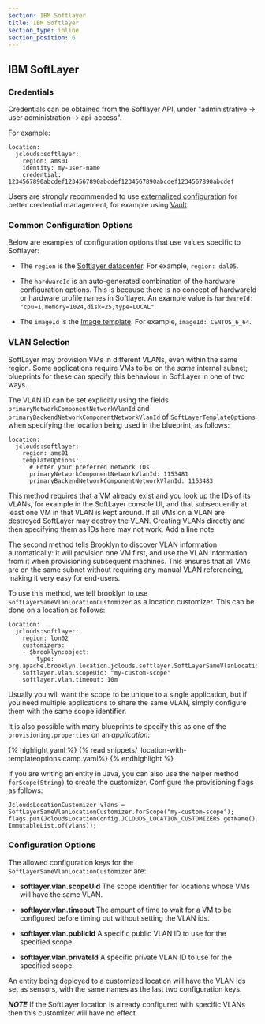 ```yaml
---
section: IBM Softlayer
title: IBM Softlayer
section_type: inline
section_position: 6
---
```


## IBM SoftLayer

### Credentials

Credentials can be obtained from the Softlayer API, under "administrative -> user administration -> api-access".

For example:

    location:
      jclouds:softlayer:
        region: ams01
        identity: my-user-name
        credential: 1234567890abcdef1234567890abcdef1234567890abcdef1234567890abcdef

Users are strongly recommended to use 
[externalized configuration](/guide/ops/externalized-configuration.html) for better
credential management, for example using [Vault](https://www.vaultproject.io/).


### Common Configuration Options

Below are examples of configuration options that use values specific to Softlayer:

* The `region` is the [Softlayer datacenter](http://www.softlayer.com/data-centers).
  For example, `region: dal05`.

* The `hardwareId` is an auto-generated combination of the hardware configuration options.
  This is because there is no concept of hardwareId or hardware profile names in Softlayer. 
  An example value is `hardwareId: "cpu=1,memory=1024,disk=25,type=LOCAL"`.

* The `imageId` is the [Image template](https://knowledgelayer.softlayer.com/learning/introduction-image-templates).
  For example, `imageId: CENTOS_6_64`.


### VLAN Selection

SoftLayer may provision VMs in different VLANs, even within the same region.
Some applications require VMs to be on the *same* internal subnet; blueprints
for these can specify this behaviour in SoftLayer in one of two ways.

The VLAN ID can be set explicitly using the fields
`primaryNetworkComponentNetworkVlanId` and
`primaryBackendNetworkComponentNetworkVlanId` of `SoftLayerTemplateOptions`
when specifying the location being used in the blueprint, as follows:

    location:
      jclouds:softlayer:
        region: ams01
        templateOptions:
          # Enter your preferred network IDs
          primaryNetworkComponentNetworkVlanId: 1153481
          primaryBackendNetworkComponentNetworkVlanId: 1153483

This method requires that a VM already exist and you look up the IDs of its
VLANs, for example in the SoftLayer console UI, and that subsequently at least
one VM in that VLAN is kept around.  If all VMs on a VLAN are destroyed
SoftLayer may destroy the VLAN.  Creating VLANs directly and then specifying
them as IDs here may not work.  Add a line note

The second method tells Brooklyn to discover VLAN information automatically: it
will provision one VM first, and use the VLAN information from it when
provisioning subsequent machines. This ensures that all VMs are on the same
subnet without requiring any manual VLAN referencing, making it very easy for
end-users.

To use this method, we tell brooklyn to use `SoftLayerSameVlanLocationCustomizer`
as a location customizer.  This can be done on a location as follows:

    location:
      jclouds:softlayer:
        region: lon02
        customizers:
        - $brooklyn:object:
            type: org.apache.brooklyn.location.jclouds.softlayer.SoftLayerSameVlanLocationCustomizer
        softlayer.vlan.scopeUid: "my-custom-scope"
        softlayer.vlan.timeout: 10m

Usually you will want the scope to be unique to a single application, but if you
need multiple applications to share the same VLAN, simply configure them with
the same scope identifier.

It is also possible with many blueprints to specify this as one of the
`provisioning.properties` on an *application*:

{% highlight yaml %}
{% read snippets/_location-with-templateoptions.camp.yaml%}
{% endhighlight %}

If you are writing an entity in Java, you can also use the helper
method `forScope(String)` to create the customizer. Configure the
provisioning flags as follows:

    JcloudsLocationCustomizer vlans = SoftLayerSameVlanLocationCustomizer.forScope("my-custom-scope");
    flags.put(JcloudsLocationConfig.JCLOUDS_LOCATION_CUSTOMIZERS.getName(), ImmutableList.of(vlans));


### Configuration Options

The allowed configuration keys for the `SoftLayerSameVlanLocationCustomizer`
are:

-   **softlayer.vlan.scopeUid** The scope identifier for locations whose
    VMs will have the same VLAN.

-   **softlayer.vlan.timeout** The amount of time to wait for a VM to
    be configured before timing out without setting the VLAN ids.

-   **softlayer.vlan.publicId** A specific public VLAN ID to use for
    the specified scope.

-   **softlayer.vlan.privateId** A specific private VLAN ID to use for
    the specified scope.

An entity being deployed to a customized location will have the VLAN ids set as
sensors, with the same names as the last two configuration keys.

***NOTE*** If the SoftLayer location is already configured with specific VLANs
then this customizer will have no effect.



